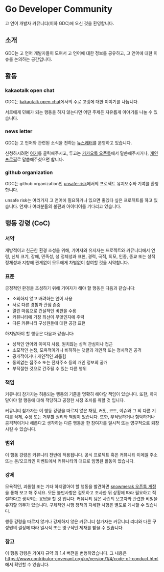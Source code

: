 # Go Developer Community

고 언어 개발자 커뮤니티(이하 GDC)에 오신 것을 환영합니다.

## 소개

GDC는 고 언어 개발자들이 모여서 고 언어에 대한 정보를 공유하고, 고 언어에 대한 이슈를 논의하는 공간입니다.

## 활동

### kakaotalk open chat

GDC는 [kakaotalk open chat](https://open.kakao.com/o/gdclanguage)에서의 주로 고랭에 대한 이야기를 나눕니다.

서로에게 민폐가 되는 행동을 하지 않는다면 어떤 주제든 자유롭게 이야기를 나눌 수 있습니다.

### news letter

GDC는 고 언어와 관련된 소식을 전하는 [뉴스레터](https://go-deverlopers.stibee.com/)를 운영하고 있습니다.

신청하시려면 [여기](https://page.stibee.com/subscriptions/226008?groupids=219174)를 클릭해주시고, 투고는 [카카오톡 오픈톡](https://open.kakao.com/o/gdclanguage)에서 말씀해주시거나, [개인 프로필](https://open.kakao.com/me/snowmerak)로 말씀해주셨으면 합니다.

### github organization

GDC는 github organization인 [unsafe-risk](https://github.com/unsafe-risk)에서의 프로젝트 유지보수와 기여를 환영합니다.

unsafe risk는 여러가지 고 언어에 필요하거나 있으면 좋겠다 싶은 프로젝트를 하고 있습니다. 언제나 여러분들의 불편과 아이디어를 기다리고 있습니다.

## 행동 강령 (CoC)

### 서약

개방적이고 친근한 환경 조성을 위해, 기여자와 유지자는 프로젝트와 커뮤니티에서 연령, 신체 크기, 장애, 민족성, 성 정체성과 표현, 경력, 국적, 외모, 인종, 종교 또는 성적 정체성과 지향에 관계없이 모두에게 차별없이 참여할 것을 서약합니다.

### 표준

긍정적인 환경을 조성하기 위해 기여자가 해야 할 행동은 다음과 같습니다:
- 소외하지 않고 배려하는 언어 사용
- 서로 다른 경험과 관점 존중
- 열린 마음으로 건설적인 비판을 수용
- 커뮤니티에 가장 최선이 무엇인지에 주력
- 다른 커뮤니티 구성원들에 대한 공감 표현

하지말아야 할 행동은 다음과 같습니다:
- 성적인 언어와 이미지 사용, 원치않는 성적 관심이나 접근
- 소모적인 논쟁, 모욕적이거나 비하하는 댓글과 개인적 또는 정치적인 공격
- 공개적이거나 개인적인 괴롭힘
- 동의없는 집주소 또는 전자주소 등의 개인 정보의 공개
- 부적절한 것으로 간주될 수 있는 다른 행위

### 책임

커뮤니티 참가자는 허용되는 행동의 기준을 명확히 해야할 책임이 있습니다. 또한, 하지말아야 할 행동에 대해 적당하고 공정한 시정 조치를 취할 것 입니다.

커뮤니티 참가자는 이 행동 강령을 따르지 않은 채팅, 커밋, 코드, 이슈와 그 외 다른 기여를 삭제, 수정 또는 거부할 권리와 책임이 있습니다. 또한, 부적당하거나 험악하거나 공격적이거나 해롭다고 생각하는 다른 행동을 한 참여자를 일시적 또는 영구적으로 퇴장시킬 수 있습니다.

### 범위

이 행동 강령은 커뮤니티 전반에 적용됩니다. 공식 프로젝트 혹은 커뮤니티 이메일 주소 또는 온/오프라인 이벤트에서 커뮤니티의 대표로 임명된 활동이 있습니다.

### 강제

모욕적인, 괴롭힘 또는 기타 하지말아야 할 행동을 발견하면 [snowmerak 오픈톡 계정](https://open.kakao.com/me/snowmerak)을 통해 보고 해 주세요. 모든 불만사항은 검토하고 조사한 뒤 상황에 따라 필요하고 적절하다고 생각되는 응답을 할 것 입니다. 커뮤니티 팀은 사건의 보고자와 관련한 비밀을 유지할 의무가 있습니다. 구체적인 시행 정책의 자세한 사항은 별도로 게시할 수 있습니다.

행동 강령을 따르지 않거나 강제하지 않은 커뮤니티 참가자는 커뮤니티 리더와 다른 구성원의 결정에 따라 일시적 또는 영구적인 제재를 받을 수 있습니다.

### 참고

이 행동 강령은 기여자 규약 의 1.4 버전을 변형하였습니다. 그 내용은 https://www.contributor-covenant.org/ko/version/1/4/code-of-conduct.html 에서 확인할 수 있습니다.
